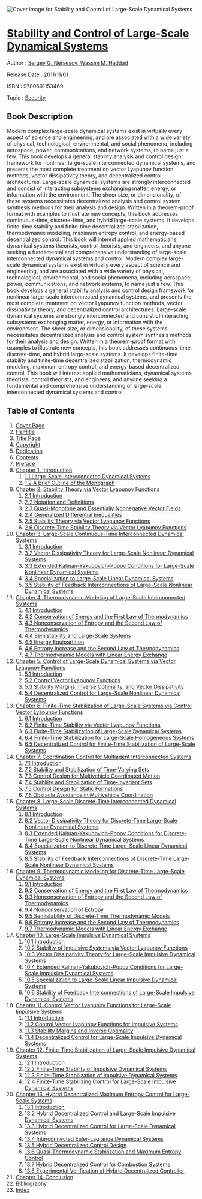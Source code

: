 ![Cover image for Stability and Control of Large-Scale Dynamical Systems](https://imgdetail.ebookreading.net/cover/cover/security/EB9780691153469.jpg)

[Stability and Control of Large-Scale Dynamical Systems](https://ebookreading.net/view/book/Stability+and+Control+of+Large-Scale+Dynamical+Systems-EB9780691153469_1.html "Stability and Control of Large-Scale Dynamical Systems")
====================================================================================================================

Author : [Sergey G. Nersesov](https://ebookreading.net/search/author/Sergey+G.+Nersesov),[ Wassim M. Haddad](https://ebookreading.net/search/author/+Wassim+M.+Haddad)

Release Date : 2011/11/01

ISBN : 9780691153469

Topic : [Security](https://ebookreading.net/search/category/security)

Book Description
-----------------

Modern complex large-scale dynamical systems exist in virtually every aspect of science and engineering, and are associated with a wide variety of physical, technological, environmental, and social phenomena, including aerospace, power, communications, and network systems, to name just a few. This book develops a general stability analysis and control design framework for nonlinear large-scale interconnected dynamical systems, and presents the most complete treatment on vector Lyapunov function methods, vector dissipativity theory, and decentralized control architectures.
 Large-scale dynamical systems are strongly interconnected and consist of interacting subsystems exchanging matter, energy, or information with the environment. The sheer size, or dimensionality, of these systems necessitates decentralized analysis and control system synthesis methods for their analysis and design. Written in a theorem-proof format with examples to illustrate new concepts, this book addresses continuous-time, discrete-time, and hybrid large-scale systems. It develops finite-time stability and finite-time decentralized stabilization, thermodynamic modeling, maximum entropy control, and energy-based decentralized control.
 This book will interest applied mathematicians, dynamical systems theorists, control theorists, and engineers, and anyone seeking a fundamental and comprehensive understanding of large-scale interconnected dynamical systems and control.
              Modern complex large-scale dynamical systems exist in virtually every aspect of science and engineering, and are associated with a wide variety of physical, technological, environmental, and social phenomena, including aerospace, power, communications, and network systems, to name just a few. This book develops a general stability analysis and control design framework for nonlinear large-scale interconnected dynamical systems, and presents the most complete treatment on vector Lyapunov function methods, vector dissipativity theory, and decentralized control architectures.
 Large-scale dynamical systems are strongly interconnected and consist of interacting subsystems exchanging matter, energy, or information with the environment. The sheer size, or dimensionality, of these systems necessitates decentralized analysis and control system synthesis methods for their analysis and design. Written in a theorem-proof format with examples to illustrate new concepts, this book addresses continuous-time, discrete-time, and hybrid large-scale systems. It develops finite-time stability and finite-time decentralized stabilization, thermodynamic modeling, maximum entropy control, and energy-based decentralized control.
 This book will interest applied mathematicians, dynamical systems theorists, control theorists, and engineers, and anyone seeking a fundamental and comprehensive understanding of large-scale interconnected dynamical systems and control.
              
Table of Contents
-----------------

1. [Cover Page](https://ebookreading.net/view/book/Stability+and+Control+of+Large-Scale+Dynamical+Systems-EB9780691153469_0.html)
1. [Halftitle](https://ebookreading.net/view/book/Stability+and+Control+of+Large-Scale+Dynamical+Systems-EB9780691153469_3.html)
1. [Title Page](https://ebookreading.net/view/book/Stability+and+Control+of+Large-Scale+Dynamical+Systems-EB9780691153469_4.html)
1. [Copyright](https://ebookreading.net/view/book/Stability+and+Control+of+Large-Scale+Dynamical+Systems-EB9780691153469_5.html)
1. [Dedication](https://ebookreading.net/view/book/Stability+and+Control+of+Large-Scale+Dynamical+Systems-EB9780691153469_6.html)
1. [Contents](https://ebookreading.net/view/book/Stability+and+Control+of+Large-Scale+Dynamical+Systems-EB9780691153469_8.html)
1. [Preface](https://ebookreading.net/view/book/Stability+and+Control+of+Large-Scale+Dynamical+Systems-EB9780691153469_9.html)
1. [Chapter 1. Introduction](https://ebookreading.net/view/book/Stability+and+Control+of+Large-Scale+Dynamical+Systems-EB9780691153469_10.html)
    1. [1.1 Large-Scale Interconnected Dynamical Systems](https://ebookreading.net/view/book/Stability+and+Control+of+Large-Scale+Dynamical+Systems-EB9780691153469_10.html#h2_1.1)
    1. [1.2 A Brief Outline of the Monograph](https://ebookreading.net/view/book/Stability+and+Control+of+Large-Scale+Dynamical+Systems-EB9780691153469_10.html#h2_1.2)
1. [Chapter 2. Stability Theory via Vector Lyapunov Functions](https://ebookreading.net/view/book/Stability+and+Control+of+Large-Scale+Dynamical+Systems-EB9780691153469_11.html)
    1. [2.1 Introduction](https://ebookreading.net/view/book/Stability+and+Control+of+Large-Scale+Dynamical+Systems-EB9780691153469_11.html#h2_2.1)
    1. [2.2 Notation and Definitions](https://ebookreading.net/view/book/Stability+and+Control+of+Large-Scale+Dynamical+Systems-EB9780691153469_11.html#h2_2.2)
    1. [2.3 Quasi-Monotone and Essentially Nonnegative Vector Fields](https://ebookreading.net/view/book/Stability+and+Control+of+Large-Scale+Dynamical+Systems-EB9780691153469_11.html#h2_2.3)
    1. [2.4 Generalized Differential Inequalities](https://ebookreading.net/view/book/Stability+and+Control+of+Large-Scale+Dynamical+Systems-EB9780691153469_11.html#h2_2.4)
    1. [2.5 Stability Theory via Vector Lyapunov Functions](https://ebookreading.net/view/book/Stability+and+Control+of+Large-Scale+Dynamical+Systems-EB9780691153469_11.html#h2_2.5)
    1. [2.6 Discrete-Time Stability Theory via Vector Lyapunov Functions](https://ebookreading.net/view/book/Stability+and+Control+of+Large-Scale+Dynamical+Systems-EB9780691153469_11.html#h2_2.6)
1. [Chapter 3. Large-Scale Continuous-Time Interconnected Dynamical Systems](https://ebookreading.net/view/book/Stability+and+Control+of+Large-Scale+Dynamical+Systems-EB9780691153469_12.html)
    1. [3.1 Introduction](https://ebookreading.net/view/book/Stability+and+Control+of+Large-Scale+Dynamical+Systems-EB9780691153469_12.html#h2_3.1)
    1. [3.2 Vector Dissipativity Theory for Large-Scale Nonlinear Dynamical Systems](https://ebookreading.net/view/book/Stability+and+Control+of+Large-Scale+Dynamical+Systems-EB9780691153469_12.html#h2_3.2)
    1. [3.3 Extended Kalman-Yakubovich-Popov Conditions for Large-Scale Nonlinear Dynamical Systems](https://ebookreading.net/view/book/Stability+and+Control+of+Large-Scale+Dynamical+Systems-EB9780691153469_12.html#h2_3.3)
    1. [3.4 Specialization to Large-Scale Linear Dynamical Systems](https://ebookreading.net/view/book/Stability+and+Control+of+Large-Scale+Dynamical+Systems-EB9780691153469_12.html#h2_3.4)
    1. [3.5 Stability of Feedback Interconnections of Large-Scale Nonlinear Dynamical Systems](https://ebookreading.net/view/book/Stability+and+Control+of+Large-Scale+Dynamical+Systems-EB9780691153469_12.html#h2_3.5)
1. [Chapter 4. Thermodynamic Modeling of Large-Scale Interconnected Systems](https://ebookreading.net/view/book/Stability+and+Control+of+Large-Scale+Dynamical+Systems-EB9780691153469_13.html)
    1. [4.1 Introduction](https://ebookreading.net/view/book/Stability+and+Control+of+Large-Scale+Dynamical+Systems-EB9780691153469_13.html#h2_4.1)
    1. [4.2 Conservation of Energy and the First Law of Thermodynamics](https://ebookreading.net/view/book/Stability+and+Control+of+Large-Scale+Dynamical+Systems-EB9780691153469_13.html#h2_4.2)
    1. [4.3 Nonconservation of Entropy and the Second Law of Thermodynamics](https://ebookreading.net/view/book/Stability+and+Control+of+Large-Scale+Dynamical+Systems-EB9780691153469_13.html#h2_4.3)
    1. [4.4 Semistability and Large-Scale Systems](https://ebookreading.net/view/book/Stability+and+Control+of+Large-Scale+Dynamical+Systems-EB9780691153469_13.html#h2_4.4)
    1. [4.5 Energy Equipartition](https://ebookreading.net/view/book/Stability+and+Control+of+Large-Scale+Dynamical+Systems-EB9780691153469_13.html#h2_4.5)
    1. [4.6 Entropy Increase and the Second Law of Thermodynamics](https://ebookreading.net/view/book/Stability+and+Control+of+Large-Scale+Dynamical+Systems-EB9780691153469_13.html#h2_4.6)
    1. [4.7 Thermodynamic Models with Linear Energy Exchange](https://ebookreading.net/view/book/Stability+and+Control+of+Large-Scale+Dynamical+Systems-EB9780691153469_13.html#h2_4.7)
1. [Chapter 5. Control of Large-Scale Dynamical Systems via Vector Lyapunov Functions](https://ebookreading.net/view/book/Stability+and+Control+of+Large-Scale+Dynamical+Systems-EB9780691153469_14.html)
    1. [5.1 Introduction](https://ebookreading.net/view/book/Stability+and+Control+of+Large-Scale+Dynamical+Systems-EB9780691153469_14.html#h2_5.1)
    1. [5.2 Control Vector Lyapunov Functions](https://ebookreading.net/view/book/Stability+and+Control+of+Large-Scale+Dynamical+Systems-EB9780691153469_14.html#h2_5.2)
    1. [5.3 Stability Margins, Inverse Optimality, and Vector Dissipativity](https://ebookreading.net/view/book/Stability+and+Control+of+Large-Scale+Dynamical+Systems-EB9780691153469_14.html#h2_5.3)
    1. [5.4 Decentralized Control for Large-Scale Nonlinear Dynamical Systems](https://ebookreading.net/view/book/Stability+and+Control+of+Large-Scale+Dynamical+Systems-EB9780691153469_14.html#h2_5.4)
1. [Chapter 6. Finite-Time Stabilization of Large-Scale Systems via Control Vector Lyapunov Functions](https://ebookreading.net/view/book/Stability+and+Control+of+Large-Scale+Dynamical+Systems-EB9780691153469_15.html)
    1. [6.1 Introduction](https://ebookreading.net/view/book/Stability+and+Control+of+Large-Scale+Dynamical+Systems-EB9780691153469_15.html#h2_6.1)
    1. [6.2 Finite-Time Stability via Vector Lyapunov Functions](https://ebookreading.net/view/book/Stability+and+Control+of+Large-Scale+Dynamical+Systems-EB9780691153469_15.html#h2_6.2)
    1. [6.3 Finite-Time Stabilization of Large-Scale Dynamical Systems](https://ebookreading.net/view/book/Stability+and+Control+of+Large-Scale+Dynamical+Systems-EB9780691153469_15.html#h2_6.3)
    1. [6.4 Finite-Time Stabilization for Large-Scale Homogeneous Systems](https://ebookreading.net/view/book/Stability+and+Control+of+Large-Scale+Dynamical+Systems-EB9780691153469_15.html#h2_6.4)
    1. [6.5 Decentralized Control for Finite-Time Stabilization of Large-Scale Systems](https://ebookreading.net/view/book/Stability+and+Control+of+Large-Scale+Dynamical+Systems-EB9780691153469_15.html#h2_6.5)
1. [Chapter 7. Coordination Control for Multiagent Interconnected Systems](https://ebookreading.net/view/book/Stability+and+Control+of+Large-Scale+Dynamical+Systems-EB9780691153469_16.html)
    1. [7.1 Introduction](https://ebookreading.net/view/book/Stability+and+Control+of+Large-Scale+Dynamical+Systems-EB9780691153469_16.html#h2_7.1)
    1. [7.2 Stability and Stabilization of Time-Varying Sets](https://ebookreading.net/view/book/Stability+and+Control+of+Large-Scale+Dynamical+Systems-EB9780691153469_16.html#h2_7.2)
    1. [7.3 Control Design for Multivehicle Coordinated Motion](https://ebookreading.net/view/book/Stability+and+Control+of+Large-Scale+Dynamical+Systems-EB9780691153469_16.html#h2_7.3)
    1. [7.4 Stability and Stabilization of Time-Invariant Sets](https://ebookreading.net/view/book/Stability+and+Control+of+Large-Scale+Dynamical+Systems-EB9780691153469_16.html#h2_7.4)
    1. [7.5 Control Design for Static Formations](https://ebookreading.net/view/book/Stability+and+Control+of+Large-Scale+Dynamical+Systems-EB9780691153469_16.html#h2_7.5)
    1. [7.6 Obstacle Avoidance in Multivehicle Coordination](https://ebookreading.net/view/book/Stability+and+Control+of+Large-Scale+Dynamical+Systems-EB9780691153469_16.html#h2_7.6)
1. [Chapter 8. Large-Scale Discrete-Time Interconnected Dynamical Systems](https://ebookreading.net/view/book/Stability+and+Control+of+Large-Scale+Dynamical+Systems-EB9780691153469_17.html)
    1. [8.1 Introduction](https://ebookreading.net/view/book/Stability+and+Control+of+Large-Scale+Dynamical+Systems-EB9780691153469_17.html#h2_8.1)
    1. [8.2 Vector Dissipativity Theory for Discrete-Time Large-Scale Nonlinear Dynamical Systems](https://ebookreading.net/view/book/Stability+and+Control+of+Large-Scale+Dynamical+Systems-EB9780691153469_17.html#h2_8.2)
    1. [8.3 Extended Kalman-Yakubovich-Popov Conditions for Discrete-Time Large-Scale Nonlinear Dynamical Systems](https://ebookreading.net/view/book/Stability+and+Control+of+Large-Scale+Dynamical+Systems-EB9780691153469_17.html#h2_8.3)
    1. [8.4 Specialization to Discrete-Time Large-Scale Linear Dynamical Systems](https://ebookreading.net/view/book/Stability+and+Control+of+Large-Scale+Dynamical+Systems-EB9780691153469_17.html#h2_8.4)
    1. [8.5 Stability of Feedback Interconnections of Discrete-Time Large-Scale Nonlinear Dynamical Systems](https://ebookreading.net/view/book/Stability+and+Control+of+Large-Scale+Dynamical+Systems-EB9780691153469_17.html#h2_8.5)
1. [Chapter 9. Thermodynamic Modeling for Discrete-Time Large-Scale Dynamical Systems](https://ebookreading.net/view/book/Stability+and+Control+of+Large-Scale+Dynamical+Systems-EB9780691153469_18.html)
    1. [9.1 Introduction](https://ebookreading.net/view/book/Stability+and+Control+of+Large-Scale+Dynamical+Systems-EB9780691153469_18.html#h2_9.1)
    1. [9.2 Conservation of Energy and the First Law of Thermodynamics](https://ebookreading.net/view/book/Stability+and+Control+of+Large-Scale+Dynamical+Systems-EB9780691153469_18.html#h2_9.2)
    1. [9.3 Nonconservation of Entropy and the Second Law of Thermodynamics](https://ebookreading.net/view/book/Stability+and+Control+of+Large-Scale+Dynamical+Systems-EB9780691153469_18.html#h2_9.3)
    1. [9.4 Nonconservation of Ectropy](https://ebookreading.net/view/book/Stability+and+Control+of+Large-Scale+Dynamical+Systems-EB9780691153469_18.html#h2_9.4)
    1. [9.5 Semistability of Discrete-Time Thermodynamic Models](https://ebookreading.net/view/book/Stability+and+Control+of+Large-Scale+Dynamical+Systems-EB9780691153469_18.html#h2_9.5)
    1. [9.6 Entropy Increase and the Second Law of Thermodynamics](https://ebookreading.net/view/book/Stability+and+Control+of+Large-Scale+Dynamical+Systems-EB9780691153469_18.html#h2_9.6)
    1. [9.7 Thermodynamic Models with Linear Energy Exchange](https://ebookreading.net/view/book/Stability+and+Control+of+Large-Scale+Dynamical+Systems-EB9780691153469_18.html#h2_9.7)
1. [Chapter 10. Large-Scale Impulsive Dynamical Systems](https://ebookreading.net/view/book/Stability+and+Control+of+Large-Scale+Dynamical+Systems-EB9780691153469_19.html)
    1. [10.1 Introduction](https://ebookreading.net/view/book/Stability+and+Control+of+Large-Scale+Dynamical+Systems-EB9780691153469_19.html#h2_10.1)
    1. [10.2 Stability of Impulsive Systems via Vector Lyapunov Functions](https://ebookreading.net/view/book/Stability+and+Control+of+Large-Scale+Dynamical+Systems-EB9780691153469_19.html#h2_10.2)
    1. [10.3 Vector Dissipativity Theory for Large-Scale Impulsive Dynamical Systems](https://ebookreading.net/view/book/Stability+and+Control+of+Large-Scale+Dynamical+Systems-EB9780691153469_19.html#h2_10.3)
    1. [10.4 Extended Kalman-Yakubovich-Popov Conditions for Large-Scale Impulsive Dynamical Systems](https://ebookreading.net/view/book/Stability+and+Control+of+Large-Scale+Dynamical+Systems-EB9780691153469_20.html#h2_10.4)
    1. [10.5 Specialization to Large-Scale Linear Impulsive Dynamical Systems](https://ebookreading.net/view/book/Stability+and+Control+of+Large-Scale+Dynamical+Systems-EB9780691153469_20.html#h2_10.5)
    1. [10.6 Stability of Feedback Interconnections of Large-Scale Impulsive Dynamical Systems](https://ebookreading.net/view/book/Stability+and+Control+of+Large-Scale+Dynamical+Systems-EB9780691153469_20.html#h2_10.6)
1. [Chapter 11. Control Vector Lyapunov Functions for Large-Scale Impulsive Systems](https://ebookreading.net/view/book/Stability+and+Control+of+Large-Scale+Dynamical+Systems-EB9780691153469_22.html)
    1. [11.1 Introduction](https://ebookreading.net/view/book/Stability+and+Control+of+Large-Scale+Dynamical+Systems-EB9780691153469_22.html#h2_11.1)
    1. [11.2 Control Vector Lyapunov Functions for Impulsive Systems](https://ebookreading.net/view/book/Stability+and+Control+of+Large-Scale+Dynamical+Systems-EB9780691153469_22.html#h2_11.2)
    1. [11.3 Stability Margins and Inverse Optimality](https://ebookreading.net/view/book/Stability+and+Control+of+Large-Scale+Dynamical+Systems-EB9780691153469_22.html#h2_11.3)
    1. [11.4 Decentralized Control for Large-Scale Impulsive Dynamical Systems](https://ebookreading.net/view/book/Stability+and+Control+of+Large-Scale+Dynamical+Systems-EB9780691153469_22.html#h2_11.4)
1. [Chapter 12. Finite-Time Stabilization of Large-Scale Impulsive Dynamical Systems](https://ebookreading.net/view/book/Stability+and+Control+of+Large-Scale+Dynamical+Systems-EB9780691153469_23.html)
    1. [12.1 Introduction](https://ebookreading.net/view/book/Stability+and+Control+of+Large-Scale+Dynamical+Systems-EB9780691153469_23.html#h2_12.1)
    1. [12.2 Finite-Time Stability of Impulsive Dynamical Systems](https://ebookreading.net/view/book/Stability+and+Control+of+Large-Scale+Dynamical+Systems-EB9780691153469_23.html#h2_12.2)
    1. [12.3 Finite-Time Stabilization of Impulsive Dynamical Systems](https://ebookreading.net/view/book/Stability+and+Control+of+Large-Scale+Dynamical+Systems-EB9780691153469_23.html#h2_12.3)
    1. [12.4 Finite-Time Stabilizing Control for Large-Scale Impulsive Dynamical Systems](https://ebookreading.net/view/book/Stability+and+Control+of+Large-Scale+Dynamical+Systems-EB9780691153469_23.html#h2_12.4)
1. [Chapter 13. Hybrid Decentralized Maximum Entropy Control for Large-Scale Systems](https://ebookreading.net/view/book/Stability+and+Control+of+Large-Scale+Dynamical+Systems-EB9780691153469_0.html)
    1. [13.1 Introduction](https://ebookreading.net/view/book/Stability+and+Control+of+Large-Scale+Dynamical+Systems-EB9780691153469_0.html#h2_13.1)
    1. [13.2 Hybrid Decentralized Control and Large-Scale Impulsive Dynamical Systems](https://ebookreading.net/view/book/Stability+and+Control+of+Large-Scale+Dynamical+Systems-EB9780691153469_0.html#h2_13.2)
    1. [13.3 Hybrid Decentralized Control for Large-Scale Dynamical Systems](https://ebookreading.net/view/book/Stability+and+Control+of+Large-Scale+Dynamical+Systems-EB9780691153469_0.html#h2_13.3)
    1. [13.4 Interconnected Euler-Lagrange Dynamical Systems](https://ebookreading.net/view/book/Stability+and+Control+of+Large-Scale+Dynamical+Systems-EB9780691153469_0.html#h2_13.4)
    1. [13.5 Hybrid Decentralized Control Design](https://ebookreading.net/view/book/Stability+and+Control+of+Large-Scale+Dynamical+Systems-EB9780691153469_0.html#h2_13.5)
    1. [13.6 Quasi-Thermodynamic Stabilization and Maximum Entropy Control](https://ebookreading.net/view/book/Stability+and+Control+of+Large-Scale+Dynamical+Systems-EB9780691153469_0.html#h2_13.6)
    1. [13.7 Hybrid Decentralized Control for Combustion Systems](https://ebookreading.net/view/book/Stability+and+Control+of+Large-Scale+Dynamical+Systems-EB9780691153469_0.html#h2_13.7)
    1. [13.8 Experimental Verification of Hybrid Decentralized Controller](https://ebookreading.net/view/book/Stability+and+Control+of+Large-Scale+Dynamical+Systems-EB9780691153469_0.html#h2_13.8)
1. [Chapter 14. Conclusion](https://ebookreading.net/view/book/Stability+and+Control+of+Large-Scale+Dynamical+Systems-EB9780691153469_25.html)
1. [Bibliography](https://ebookreading.net/view/book/Stability+and+Control+of+Large-Scale+Dynamical+Systems-EB9780691153469_0.html)
1. [Index](https://ebookreading.net/view/book/Stability+and+Control+of+Large-Scale+Dynamical+Systems-EB9780691153469_26.html)
